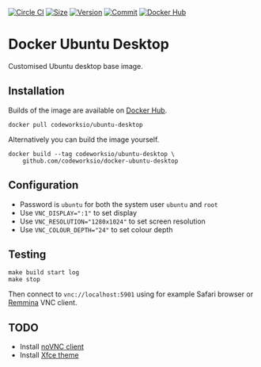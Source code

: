 [![Circle CI](https://circleci.com/gh/codeworksio/docker-ubuntu-desktop.svg?style=shield "CircleCI")](https://circleci.com/gh/codeworksio/docker-ubuntu-desktop)&nbsp;[![Size](https://images.microbadger.com/badges/image/codeworksio/ubuntu-desktop.svg)](http://microbadger.com/images/codeworksio/ubuntu-desktop)&nbsp;[![Version](https://images.microbadger.com/badges/version/codeworksio/ubuntu-desktop.svg)](http://microbadger.com/images/codeworksio/ubuntu-desktop)&nbsp;[![Commit](https://images.microbadger.com/badges/commit/codeworksio/ubuntu-desktop.svg)](http://microbadger.com/images/codeworksio/ubuntu-desktop)&nbsp;[![Docker Hub](https://img.shields.io/docker/pulls/codeworksio/ubuntu-desktop.svg)](https://hub.docker.com/r/codeworksio/ubuntu-desktop/)

Docker Ubuntu Desktop
=====================

Customised Ubuntu desktop base image.

Installation
------------

Builds of the image are available on [Docker Hub](https://hub.docker.com/r/codeworksio/ubuntu-desktop/).

    docker pull codeworksio/ubuntu-desktop

Alternatively you can build the image yourself.

    docker build --tag codeworksio/ubuntu-desktop \
        github.com/codeworksio/docker-ubuntu-desktop

Configuration
-------------

* Password is `ubuntu` for both the system user `ubuntu` and `root`
* Use `VNC_DISPLAY=":1"` to set display
* Use `VNC_RESOLUTION="1280x1024"` to set screen resolution
* Use `VNC_COLOUR_DEPTH="24"` to set colour depth

Testing
-------

    make build start log
    make stop

Then connect to `vnc://localhost:5901` using for example Safari browser or [Remmina](http://www.remmina.org/wp/) VNC client.

TODO
----

* Install [noVNC client](https://github.com/novnc/noVNC)
* Install [Xfce theme](https://wiki.xfce.org/howto/install_new_themes)
